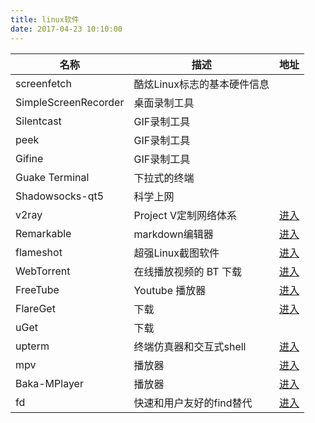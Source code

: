 ```yaml
---
title: linux软件
date: 2017-04-23 10:10:00
---
```


|名称              |描述                  |地址|
|-----------------|---------------------|---------------------|
|screenfetch         |酷炫Linux标志的基本硬件信息||
|SimpleScreenRecorder|桌面录制工具||
|Silentcast          |GIF录制工具||
|peek                |GIF录制工具||
|Gifine              |GIF录制工具||
|Guake Terminal      |下拉式的终端||
|Shadowsocks-qt5     |科学上网||
|v2ray          |Project V定制网络体系|[进入](https://github.com/v2ray/v2ray-core)|
|Remarkable          |markdown编辑器|[进入](https://github.com/jamiemcg/remarkable)|
|flameshot          |超强Linux截图软件|[进入](https://github.com/lupoDharkael/flameshot)|
|WebTorrent          |在线播放视频的 BT 下载|[进入](https://webtorrent.io/)|
|FreeTube          | Youtube 播放器|[进入](https://github.com/FreeTubeApp/FreeTube)|
|FlareGet          | 下载|[进入](http://flareget.com/)|
|uGet|下载||
|upterm          |终端仿真器和交互式shell|[进入](https://github.com/railsware/upterm)|
|mpv          |播放器|[进入](https://github.com/mpv-player/mpv)|
|Baka-MPlayer          |播放器|[进入](http://bakamplayer.u8sand.net/)|
|fd|快速和用户友好的find替代|[进入](https://github.com/sharkdp/fd)|